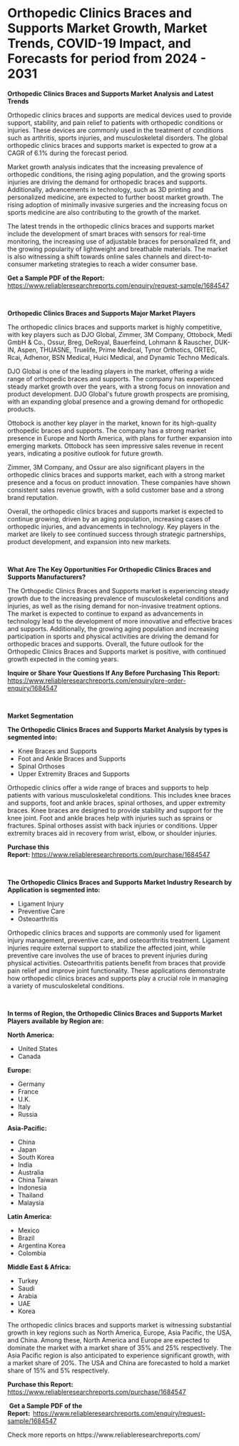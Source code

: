 <p><h1>Orthopedic Clinics Braces and Supports Market Growth, Market Trends, COVID-19 Impact, and Forecasts for period from 2024 - 2031</h1></p><p><strong>Orthopedic Clinics Braces and Supports Market Analysis and Latest Trends</strong></p>
<p><p>Orthopedic clinics braces and supports are medical devices used to provide support, stability, and pain relief to patients with orthopedic conditions or injuries. These devices are commonly used in the treatment of conditions such as arthritis, sports injuries, and musculoskeletal disorders. The global orthopedic clinics braces and supports market is expected to grow at a CAGR of 6.1% during the forecast period.</p><p>Market growth analysis indicates that the increasing prevalence of orthopedic conditions, the rising aging population, and the growing sports injuries are driving the demand for orthopedic braces and supports. Additionally, advancements in technology, such as 3D printing and personalized medicine, are expected to further boost market growth. The rising adoption of minimally invasive surgeries and the increasing focus on sports medicine are also contributing to the growth of the market.</p><p>The latest trends in the orthopedic clinics braces and supports market include the development of smart braces with sensors for real-time monitoring, the increasing use of adjustable braces for personalized fit, and the growing popularity of lightweight and breathable materials. The market is also witnessing a shift towards online sales channels and direct-to-consumer marketing strategies to reach a wider consumer base.</p></p>
<p><strong>Get a Sample PDF of the Report:&nbsp;</strong> <a href="https://www.reliableresearchreports.com/enquiry/request-sample/1684547">https://www.reliableresearchreports.com/enquiry/request-sample/1684547</a></p>
<p>&nbsp;</p>
<p><strong>Orthopedic Clinics Braces and Supports Major Market Players</strong></p>
<p><p>The orthopedic clinics braces and supports market is highly competitive, with key players such as DJO Global, Zimmer, 3M Company, Ottobock, Medi GmbH & Co., Ossur, Breg, DeRoyal, Bauerfeind, Lohmann & Rauscher, DUK-IN, Aspen, THUASNE, Truelife, Prime Medical, Tynor Orthotics, ORTEC, Rcai, Adhenor, BSN Medical, Huici Medical, and Dynamic Techno Medicals.</p><p>DJO Global is one of the leading players in the market, offering a wide range of orthopedic braces and supports. The company has experienced steady market growth over the years, with a strong focus on innovation and product development. DJO Global's future growth prospects are promising, with an expanding global presence and a growing demand for orthopedic products.</p><p>Ottobock is another key player in the market, known for its high-quality orthopedic braces and supports. The company has a strong market presence in Europe and North America, with plans for further expansion into emerging markets. Ottobock has seen impressive sales revenue in recent years, indicating a positive outlook for future growth.</p><p>Zimmer, 3M Company, and Ossur are also significant players in the orthopedic clinics braces and supports market, each with a strong market presence and a focus on product innovation. These companies have shown consistent sales revenue growth, with a solid customer base and a strong brand reputation.</p><p>Overall, the orthopedic clinics braces and supports market is expected to continue growing, driven by an aging population, increasing cases of orthopedic injuries, and advancements in technology. Key players in the market are likely to see continued success through strategic partnerships, product development, and expansion into new markets.</p></p>
<p>&nbsp;</p>
<p><strong>What Are The Key Opportunities For Orthopedic Clinics Braces and Supports Manufacturers?</strong></p>
<p><p>The Orthopedic Clinics Braces and Supports market is experiencing steady growth due to the increasing prevalence of musculoskeletal conditions and injuries, as well as the rising demand for non-invasive treatment options. The market is expected to continue to expand as advancements in technology lead to the development of more innovative and effective braces and supports. Additionally, the growing aging population and increasing participation in sports and physical activities are driving the demand for orthopedic braces and supports. Overall, the future outlook for the Orthopedic Clinics Braces and Supports market is positive, with continued growth expected in the coming years.</p></p>
<p><strong>Inquire or Share Your Questions If Any Before Purchasing This Report:</strong> <a href="https://www.reliableresearchreports.com/enquiry/pre-order-enquiry/1684547">https://www.reliableresearchreports.com/enquiry/pre-order-enquiry/1684547</a></p>
<p>&nbsp;</p>
<p><strong>Market Segmentation</strong></p>
<p><strong>The Orthopedic Clinics Braces and Supports Market Analysis by types is segmented into:</strong></p>
<p><ul><li>Knee Braces and Supports</li><li>Foot and Ankle Braces and Supports</li><li>Spinal Orthoses</li><li>Upper Extremity Braces and Supports</li></ul></p>
<p><p>Orthopedic clinics offer a wide range of braces and supports to help patients with various musculoskeletal conditions. This includes knee braces and supports, foot and ankle braces, spinal orthoses, and upper extremity braces. Knee braces are designed to provide stability and support for the knee joint. Foot and ankle braces help with injuries such as sprains or fractures. Spinal orthoses assist with back injuries or conditions. Upper extremity braces aid in recovery from wrist, elbow, or shoulder injuries.</p></p>
<p><strong>Purchase this Report:&nbsp;</strong><a href="https://www.reliableresearchreports.com/purchase/1684547">https://www.reliableresearchreports.com/purchase/1684547</a></p>
<p>&nbsp;</p>
<p><strong>The Orthopedic Clinics Braces and Supports Market Industry Research by Application is segmented into:</strong></p>
<p><ul><li>Ligament Injury</li><li>Preventive Care</li><li>Osteoarthritis</li></ul></p>
<p><p>Orthopedic clinics braces and supports are commonly used for ligament injury management, preventive care, and osteoarthritis treatment. Ligament injuries require external support to stabilize the affected joint, while preventive care involves the use of braces to prevent injuries during physical activities. Osteoarthritis patients benefit from braces that provide pain relief and improve joint functionality. These applications demonstrate how orthopedic clinics braces and supports play a crucial role in managing a variety of musculoskeletal conditions.</p></p>
<p>&nbsp;</p>
<p><strong>In terms of Region, the Orthopedic Clinics Braces and Supports Market Players available by Region are:</strong></p>
<p>
    <p> <strong> North America: </strong>
        <ul>
            <li>United States</li>
            <li>Canada</li>
        </ul>
        </p> 
    <p> <strong> Europe: </strong>
        <ul>
            <li>Germany</li>
            <li>France</li>
            <li>U.K.</li>
            <li>Italy</li>
            <li>Russia</li>
        </ul>
        </p> 
    <p> <strong> Asia-Pacific: </strong>
        <ul>
            <li>China</li>
            <li>Japan</li>
            <li>South Korea</li>
            <li>India</li>
            <li>Australia</li>
            <li>China Taiwan</li>
            <li>Indonesia</li>
            <li>Thailand</li>
            <li>Malaysia</li>
        </ul>
        </p> 
    <p> <strong> Latin America: </strong>
        <ul>
            <li>Mexico</li>
            <li>Brazil</li>
            <li>Argentina Korea</li>
            <li>Colombia</li>
        </ul>
        </p> 
    <p> <strong> Middle East & Africa: </strong>
        <ul>
            <li>Turkey</li>
            <li>Saudi</li>
            <li>Arabia</li>
            <li>UAE</li>
            <li>Korea</li>
        </ul>
    </p>
    </p>
<p><p>The orthopedic clinics braces and supports market is witnessing substantial growth in key regions such as North America, Europe, Asia Pacific, the USA, and China. Among these, North America and Europe are expected to dominate the market with a market share of 35% and 25% respectively. The Asia Pacific region is also anticipated to experience significant growth, with a market share of 20%. The USA and China are forecasted to hold a market share of 15% and 5% respectively.</p></p>
<p><strong>Purchase this Report: </strong><a href="https://www.reliableresearchreports.com/purchase/1684547">https://www.reliableresearchreports.com/purchase/1684547</a></p>
<p>&nbsp;<strong>Get a Sample PDF of the Report:&nbsp;&nbsp;</strong><a href="https://www.reliableresearchreports.com/enquiry/request-sample/1684547">https://www.reliableresearchreports.com/enquiry/request-sample/1684547</a></p>
<p><strong></strong></p>
<p>Check more reports on https://www.reliableresearchreports.com/</p>